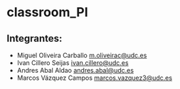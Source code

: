 # classroom_PI
Integrantes:
------------
  * Miguel Oliveira Carballo m.oliveirac@udc.es
  * Ivan Cillero Seijas ivan.cillero@udc.es
  * Andres Abal Aldao andres.abal@udc.es
  * Marcos Vázquez Campos marcos.vazquez3@udc.es
